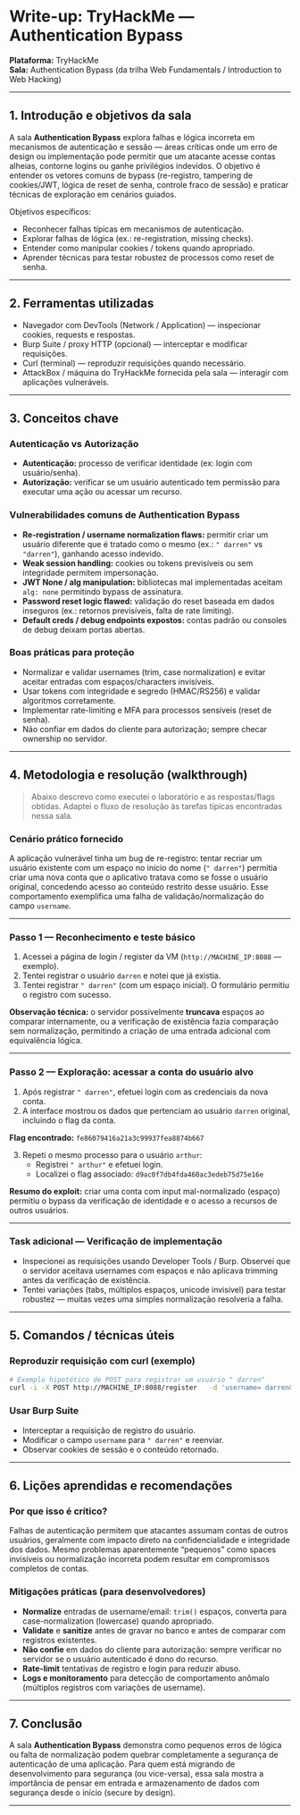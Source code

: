 # Write-up: TryHackMe — Authentication Bypass

**Plataforma:** TryHackMe  
**Sala:** Authentication Bypass (da trilha Web Fundamentals / Introduction to Web Hacking)  

---

## 1. Introdução e objetivos da sala

A sala **Authentication Bypass** explora falhas e lógica incorreta em mecanismos de autenticação e sessão — áreas críticas onde um erro de design ou implementação pode permitir que um atacante acesse contas alheias, contorne logins ou ganhe privilégios indevidos. O objetivo é entender os vetores comuns de bypass (re-registro, tampering de cookies/JWT, lógica de reset de senha, controle fraco de sessão) e praticar técnicas de exploração em cenários guiados.

Objetivos específicos:
- Reconhecer falhas típicas em mecanismos de autenticação.
- Explorar falhas de lógica (ex.: re-registration, missing checks).
- Entender como manipular cookies / tokens quando apropriado.
- Aprender técnicas para testar robustez de processos como reset de senha.

---

## 2. Ferramentas utilizadas

* Navegador com DevTools (Network / Application) — inspecionar cookies, requests e respostas.  
* Burp Suite / proxy HTTP (opcional) — interceptar e modificar requisições.  
* Curl (terminal) — reproduzir requisições quando necessário.  
* AttackBox / máquina do TryHackMe fornecida pela sala — interagir com aplicações vulneráveis.

---

## 3. Conceitos chave

### Autenticação vs Autorização
- **Autenticação:** processo de verificar identidade (ex: login com usuário/senha).  
- **Autorização:** verificar se um usuário autenticado tem permissão para executar uma ação ou acessar um recurso.

### Vulnerabilidades comuns de Authentication Bypass
- **Re-registration / username normalization flaws:** permitir criar um usuário diferente que é tratado como o mesmo (ex.: `" darren"` vs `"darren"`), ganhando acesso indevido.  
- **Weak session handling:** cookies ou tokens previsíveis ou sem integridade permitem impersonação.  
- **JWT None / alg manipulation:** bibliotecas mal implementadas aceitam `alg: none` permitindo bypass de assinatura.  
- **Password reset logic flawed:** validação do reset baseada em dados inseguros (ex.: retornos previsíveis, falta de rate limiting).  
- **Default creds / debug endpoints expostos:** contas padrão ou consoles de debug deixam portas abertas.

### Boas práticas para proteção
- Normalizar e validar usernames (trim, case normalization) e evitar aceitar entradas com espaços/characters invisíveis.  
- Usar tokens com integridade e segredo (HMAC/RS256) e validar algoritmos corretamente.  
- Implementar rate-limiting e MFA para processos sensíveis (reset de senha).  
- Não confiar em dados do cliente para autorização; sempre checar ownership no servidor.

---

## 4. Metodologia e resolução (walkthrough)

> Abaixo descrevo como executei o laboratório e as respostas/flags obtidas. Adaptei o fluxo de resolução às tarefas típicas encontradas nessa sala.

### Cenário prático fornecido
A aplicação vulnerável tinha um bug de re-registro: tentar recriar um usuário existente com um espaço no início do nome (`" darren"`) permitia criar uma nova conta que o aplicativo tratava como se fosse o usuário original, concedendo acesso ao conteúdo restrito desse usuário. Esse comportamento exemplifica uma falha de validação/normalização do campo `username`.

---

### Passo 1 — Reconhecimento e teste básico
1. Acessei a página de login / register da VM (`http://MACHINE_IP:8088` — exemplo).  
2. Tentei registrar o usuário `darren` e notei que já existia.  
3. Tentei registrar `" darren"` (com um espaço inicial). O formulário permitiu o registro com sucesso.

**Observação técnica:** o servidor possivelmente **truncava** espaços ao comparar internamente, ou a verificação de existência fazia comparação sem normalização, permitindo a criação de uma entrada adicional com equivalência lógica.

---

### Passo 2 — Exploração: acessar a conta do usuário alvo
1. Após registrar `" darren"`, efetuei login com as credenciais da nova conta.  
2. A interface mostrou os dados que pertenciam ao usuário `darren` original, incluindo o flag da conta.

**Flag encontrado:** `fe86079416a21a3c99937fea8874b667`

3. Repeti o mesmo processo para o usuário `arthur`:
   - Registrei `" arthur"` e efetuei login.
   - Localizei o flag associado: `d9ac0f7db4fda460ac3edeb75d75e16e`

**Resumo do exploit:** criar uma conta com input mal-normalizado (espaço) permitiu o bypass da verificação de identidade e o acesso a recursos de outros usuários.  

---

### Task adicional — Verificação de implementação
- Inspecionei as requisições usando Developer Tools / Burp. Observei que o servidor aceitava usernames com espaços e não aplicava trimming antes da verificação de existência.  
- Tentei variações (tabs, múltiplos espaços, unicode invisível) para testar robustez — muitas vezes uma simples normalização resolveria a falha.

---

## 5. Comandos / técnicas úteis

### Reproduzir requisição com curl (exemplo)
```bash
# Exemplo hipotético de POST para registrar um usuário " darren"
curl -i -X POST http://MACHINE_IP:8088/register   -d 'username= darren&password=senha123'
```

### Usar Burp Suite
- Interceptar a requisição de registro do usuário.  
- Modificar o campo `username` para `" darren"` e reenviar.  
- Observar cookies de sessão e o conteúdo retornado.

---

## 6. Lições aprendidas e recomendações

### Por que isso é crítico?
Falhas de autenticação permitem que atacantes assumam contas de outros usuários, geralmente com impacto direto na confidencialidade e integridade dos dados. Mesmo problemas aparentemente “pequenos” como spaces invisíveis ou normalização incorreta podem resultar em compromissos completos de contas.

### Mitigações práticas (para desenvolvedores)
- **Normalize** entradas de username/email: `trim()` espaços, converta para case-normalization (lowercase) quando apropriado.  
- **Validate** e **sanitize** antes de gravar no banco e antes de comparar com registros existentes.  
- **Não confie** em dados do cliente para autorização: sempre verificar no servidor se o usuário autenticado é dono do recurso.  
- **Rate-limit** tentativas de registro e login para reduzir abuso.  
- **Logs e monitoramento** para detecção de comportamento anômalo (múltiplos registros com variações de username).

---

## 7. Conclusão

A sala **Authentication Bypass** demonstra como pequenos erros de lógica ou falta de normalização podem quebrar completamente a segurança de autenticação de uma aplicação. Para quem está migrando de desenvolvimento para segurança (ou vice-versa), essa sala mostra a importância de pensar em entrada e armazenamento de dados com segurança desde o início (secure by design).  

---

